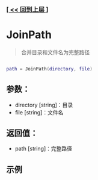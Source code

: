 ### [[ << 回到上层 ]](index.md)

# JoinPath

> 合并目录和文件名为完整路径

```lua

path = JoinPath(directory, file)

```

## 参数：

+ directory [string]：目录
+ file [string]：文件名

## 返回值：

+ path [string]：完整路径

## 示例

```lua

```
